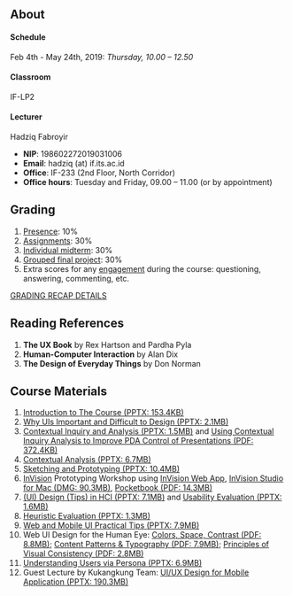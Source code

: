 ## About

#### Schedule
Feb 4th - May 24th, 2019: 
*Thursday, 10.00 – 12.50*
#### Classroom
IF-LP2
#### Lecturer
Hadziq Fabroyir 
- **NIP**: 198602272019031006
- **Email**: hadziq (at) if.its.ac.id
- **Office**: IF-233 (2nd Floor, North Corridor)
- **Office hours**: Tuesday and Friday, 09.00 – 11.00 (or by appointment)

## Grading

1. [Presence](http://etc.if.its.ac.id/absenKuliah/IF184601-A-19): 10%
2. [Assignments](https://github.com/hci-a-if-its-2019?utf8=✓&q=assignment): 30%
3. [Individual midterm](http://hadziq.if.its.ac.id/files/hci2019/MidtermResultsPublished.pdf): 30%
4. [Grouped final project](https://github.com/hci-a-if-its-2019?utf8=✓&q=final-project): 30%
5. Extra scores for any [engagement](https://github.com/hci-a-if-its-2019/engagement) during the course: questioning, answering, commenting, etc.

[GRADING RECAP DETAILS](http://hadziq.if.its.ac.id/files/hci2019/IF184601_A_Grading_Recap.pdf)

## Reading References

1. **The UX Book** by Rex Hartson and Pardha Pyla
2. **Human-Computer Interaction** by Alan Dix
3. **The Design of Everyday Things** by Don Norman

## Course Materials

1. [Introduction to The Course (PPTX: 153.4KB)](http://hadziq.if.its.ac.id/files/hci2019/1stMeeting.pptx)
2. [Why UIs Important and Difficult to Design (PPTX: 2.1MB)](http://hadziq.if.its.ac.id/files/hci2019/2ndMeeting.pptx)
3. [Contextual Inquiry and Analysis (PPTX: 1.5MB)](http://hadziq.if.its.ac.id/files/hci2019/3rdMeeting.pptx)
and [Using Contextual Inquiry Analysis to Improve PDA Control of Presentations (PDF: 372.4KB)](http://hadziq.if.its.ac.id/files/hci2019/Using-Contextual-Inquiry-Analysis-to-Improve-PDA-Control-of-Presentations.pdf)
4. [Contextual Analysis (PPTX: 6.7MB)](http://hadziq.if.its.ac.id/files/hci2019/4thMeeting.pptx)
5. [Sketching and Prototyping (PPTX: 10.4MB)](http://hadziq.if.its.ac.id/files/hci2019/5thMeeting.pptx)
6. [InVision](https://invisionapp.com) Prototyping Workshop using [InVision Web App](https://projects.invisionapp.com), [InVision Studio for Mac (DMG: 90.3MB)](http://hadziq.if.its.ac.id/files/hci2019/InVision-Studio.dmg), [Pocketbook (PDF: 14.3MB)](https://uxtricks.design/products/invision-studio-book/)
7. [(UI) Design (Tips) in HCI (PPTX: 7.1MB)](http://hadziq.if.its.ac.id/files/hci2019/7thMeeting-Design.pptx) and [Usability Evaluation (PPTX: 1.6MB)](http://hadziq.if.its.ac.id/files/hci2019/7thMeeting-Evaluation.pptx)
8. [Heuristic Evaluation (PPTX: 1.3MB)](http://hadziq.if.its.ac.id/files/hci2019/8thMeeting.pptx)
9. [Web and Mobile UI Practical Tips (PPTX: 7.9MB)](http://hadziq.if.its.ac.id/files/hci2019/10thMeeting.pptx)
10. Web UI Design for the Human Eye: [Colors, Space, Contrast (PDF: 8.8MB)](http://hadziq.if.its.ac.id/files/hci2019/Psychology-of-Web-UI-Design-Bundle/Web-UI-Design-for-the-Human-Eye-Part-1.pdf); [Content Patterns & Typography (PDF: 7.9MB)](http://hadziq.if.its.ac.id/files/hci2019/Psychology-of-Web-UI-Design-Bundle/Web-UI-Design-for-the-Human-Eye-Part-2.pdf); [Principles of Visual Consistency (PDF: 2.8MB)](http://hadziq.if.its.ac.id/files/hci2019/Psychology-of-Web-UI-Design-Bundle/Web-UI-Design-for-the-Human-Eye-Principles-of-Visual-Consistency.pdf)
11. [Understanding Users via Persona (PPTX: 6.9MB)](http://hadziq.if.its.ac.id/files/hci2019/11thMeeting.pptx)
12. Guest Lecture by Kukangkung Team: [UI/UX Design for Mobile Application (PPTX: 190.3MB)](http://hadziq.if.its.ac.id/files/hci2019/13thMeeting.pptx)
